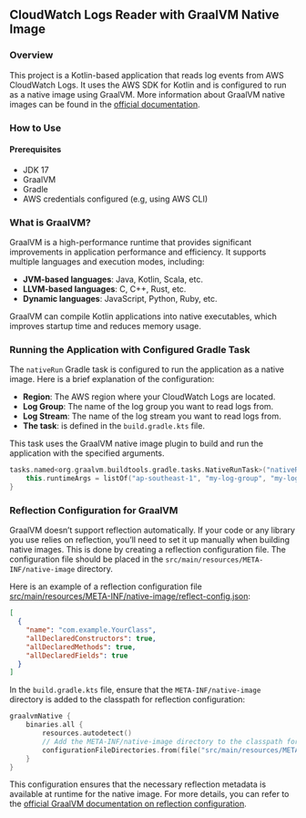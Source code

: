 ## CloudWatch Logs Reader with GraalVM Native Image

### Overview

This project is a Kotlin-based application that reads log events from AWS CloudWatch Logs. It uses the AWS SDK for
Kotlin and is configured to run as a native image using GraalVM. More information about GraalVM native images can be found in the [official documentation](https://www.graalvm.org/latest/reference-manual/native-image/).

### How to Use

#### Prerequisites

<ul>
<li> JDK 17</li>
<li> GraalVM</li>
<li> Gradle</li>
<li> AWS credentials configured (e.g, using AWS CLI)</li>
</ul>

### What is GraalVM?

GraalVM is a high-performance runtime that provides significant improvements in application performance and efficiency.
It supports multiple languages and execution modes, including:

- **JVM-based languages**: Java, Kotlin, Scala, etc.
- **LLVM-based languages**: C, C++, Rust, etc.
- **Dynamic languages**: JavaScript, Python, Ruby, etc.

GraalVM can compile Kotlin applications into native executables, which improves startup time and reduces memory usage.

### Running the Application with Configured Gradle Task

The `nativeRun` Gradle task is configured to run the application as a native image. Here is a brief explanation of the
configuration:

- **Region**: The AWS region where your CloudWatch Logs are located.
- **Log Group**: The name of the log group you want to read logs from.
- **Log Stream**: The name of the log stream you want to read logs from.
- **The task**: is defined in the `build.gradle.kts` file.

This task uses the GraalVM native image plugin to build and run the application with the specified arguments.

```kotlin
tasks.named<org.graalvm.buildtools.gradle.tasks.NativeRunTask>("nativeRun") {
    this.runtimeArgs = listOf("ap-southeast-1", "my-log-group", "my-log-stream")
}
```

### Reflection Configuration for GraalVM

GraalVM doesn’t support reflection automatically. If your code or any library you use relies on reflection, you’ll need to set it up manually when building native images. This is done by creating a reflection configuration file. The configuration file should be placed in the `src/main/resources/META-INF/native-image` directory.

Here is an example of a reflection configuration file [src/main/resources/META-INF/native-image/reflect-config.json](src/main/resources/META-INF/native-image/aws/sdk/kotlin/example/reflect-config.json):

```json
[
  {
    "name": "com.example.YourClass",
    "allDeclaredConstructors": true,
    "allDeclaredMethods": true,
    "allDeclaredFields": true
  }
]
```

In the `build.gradle.kts` file, ensure that the `META-INF/native-image` directory is added to the classpath for reflection configuration:
```kotlin
graalvmNative {
    binaries.all {
        resources.autodetect()
        // Add the META-INF/native-image directory to the classpath for reflection configuration
        configurationFileDirectories.from(file("src/main/resources/META-INF/native-image"))
    }
}
```
This configuration ensures that the necessary reflection metadata is available at runtime for the native image.
For more details, you can refer to the [official GraalVM documentation on reflection configuration](https://www.graalvm.org/latest/reference-manual/native-image/dynamic-features/Reflection/).

